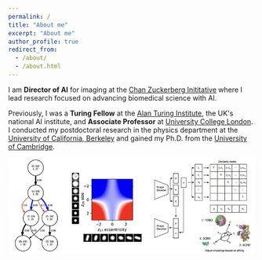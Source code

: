 ```yaml
---
permalink: /
title: "About me"
excerpt: "About me"
author_profile: true
redirect_from:
  - /about/
  - /about.html
---
```


I am **Director of AI** for imaging at the [Chan Zuckerberg Inititative](https://chanzuckerberg.com/) where I lead research focused on advancing biomedical science with AI.

Previously, I was a **Turing Fellow** at the [Alan Turing Institute](https://www.turing.ac.uk), the UK's national AI institute, and **Associate Professor** at [University College London](https://www.ucl.ac.uk). I conducted my postdoctoral research in the physics department at the [University of California, Berkeley](https://www.berkeley.edu) and gained my Ph.D. from the [University of Cambridge](https://www.cam.ac.uk).

<img src="/images/research.png"/>